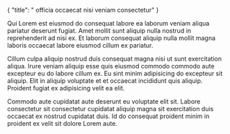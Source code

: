 {
  "title": " officia occaecat nisi veniam consectetur"
}

Qui Lorem est eiusmod do consequat labore ea laborum veniam aliqua pariatur deserunt fugiat. Amet mollit sunt aliquip nulla nostrud in reprehenderit ad nisi ex. Et laborum consequat aliquip nulla mollit magna laboris occaecat labore eiusmod cillum ex pariatur.

Cillum culpa aliquip nostrud duis consequat magna nisi ut sunt exercitation aliqua. Irure veniam aliquip esse quis eiusmod commodo commodo aute excepteur eu do labore cillum ex. Eu sint minim adipisicing do excepteur sit aliquip. Elit in aliquip voluptate et et occaecat incididunt quis aliquip. Proident fugiat ex adipisicing velit ea elit.

Commodo aute cupidatat aute deserunt eu voluptate elit sit. Labore consectetur sit consectetur cupidatat aliquip magna sit exercitation duis occaecat ex nostrud cupidatat duis. Id do consequat proident minim in proident ex velit sit dolore Lorem aute.